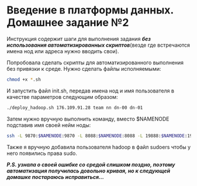 # Введение в платформы данных. Домашнее задание №2

Инструкция содержит шаги для выполнения задания ***без использования автоматизированных скриптов***(везде где встречаются имена нод или адреса нужно вводить свои).

Попробовала сделать скрипты для автоматизированного выполнения без привязки к среде. 
Нужно сделать файлы исполняемыми:
```bash
chmod +x *.sh
```
И запустить файл init.sh, передав имена нод и имя пользователя в качестве параметров следующим образом:
```bash
./deploy_hadoop.sh 176.109.91.28 team nn dn-00 dn-01
```
Затем нужно вручную выполнить команду, вместо $NAMENODE подставив имя своей нейм ноды:
```bash
ssh -L 9870:$NAMENODE:9870 -L 8088:$NAMENODE:8088 -L 19888:$NAMENODE:19888 "$USER@$JUMP_NODE"
```
Также я вручную добавила пользователя hadoop в файл sudoers чтобы у него появились права sudo.

***P.S. узнала о своей ошибке со средой слишком поздно, поэтому автоматизация получилась довольно кривая, но к следующей домашке постараюсь исправиться...***

